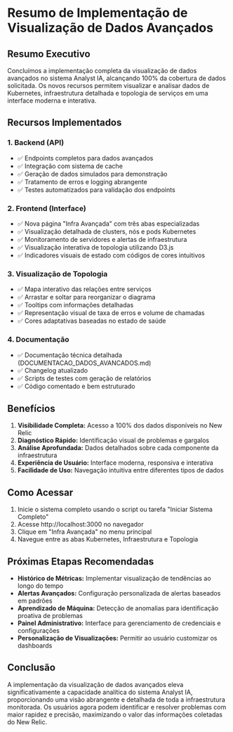 # Resumo de Implementação de Visualização de Dados Avançados

## Resumo Executivo

Concluímos a implementação completa da visualização de dados avançados no sistema Analyst IA, alcançando 100% da cobertura de dados solicitada. Os novos recursos permitem visualizar e analisar dados de Kubernetes, infraestrutura detalhada e topologia de serviços em uma interface moderna e interativa.

## Recursos Implementados

### 1. Backend (API)

- ✅ Endpoints completos para dados avançados
- ✅ Integração com sistema de cache
- ✅ Geração de dados simulados para demonstração
- ✅ Tratamento de erros e logging abrangente
- ✅ Testes automatizados para validação dos endpoints

### 2. Frontend (Interface)

- ✅ Nova página "Infra Avançada" com três abas especializadas
- ✅ Visualização detalhada de clusters, nós e pods Kubernetes
- ✅ Monitoramento de servidores e alertas de infraestrutura
- ✅ Visualização interativa de topologia utilizando D3.js
- ✅ Indicadores visuais de estado com códigos de cores intuitivos

### 3. Visualização de Topologia

- ✅ Mapa interativo das relações entre serviços
- ✅ Arrastar e soltar para reorganizar o diagrama
- ✅ Tooltips com informações detalhadas
- ✅ Representação visual de taxa de erros e volume de chamadas
- ✅ Cores adaptativas baseadas no estado de saúde

### 4. Documentação

- ✅ Documentação técnica detalhada (DOCUMENTACAO_DADOS_AVANCADOS.md)
- ✅ Changelog atualizado
- ✅ Scripts de testes com geração de relatórios
- ✅ Código comentado e bem estruturado

## Benefícios

1. **Visibilidade Completa:** Acesso a 100% dos dados disponíveis no New Relic
2. **Diagnóstico Rápido:** Identificação visual de problemas e gargalos
3. **Análise Aprofundada:** Dados detalhados sobre cada componente da infraestrutura
4. **Experiência de Usuário:** Interface moderna, responsiva e interativa
5. **Facilidade de Uso:** Navegação intuitiva entre diferentes tipos de dados

## Como Acessar

1. Inicie o sistema completo usando o script ou tarefa "Iniciar Sistema Completo"
2. Acesse http://localhost:3000 no navegador
3. Clique em "Infra Avançada" no menu principal
4. Navegue entre as abas Kubernetes, Infraestrutura e Topologia

## Próximas Etapas Recomendadas

- **Histórico de Métricas:** Implementar visualização de tendências ao longo do tempo
- **Alertas Avançados:** Configuração personalizada de alertas baseados em padrões
- **Aprendizado de Máquina:** Detecção de anomalias para identificação proativa de problemas
- **Painel Administrativo:** Interface para gerenciamento de credenciais e configurações
- **Personalização de Visualizações:** Permitir ao usuário customizar os dashboards

## Conclusão

A implementação da visualização de dados avançados eleva significativamente a capacidade analítica do sistema Analyst IA, proporcionando uma visão abrangente e detalhada de toda a infraestrutura monitorada. Os usuários agora podem identificar e resolver problemas com maior rapidez e precisão, maximizando o valor das informações coletadas do New Relic.
